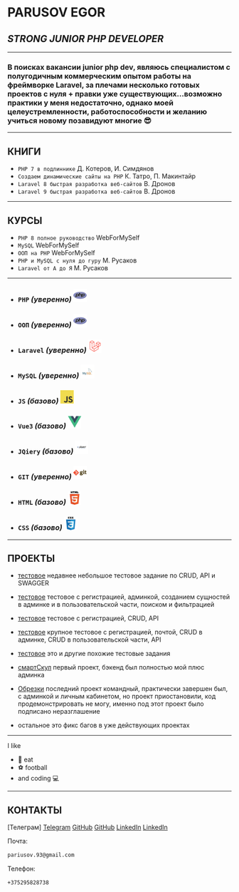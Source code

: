 # PARUSOV EGOR

## *STRONG JUNIOR PHP DEVELOPER*

---

### В поисках вакансии junior php dev, являюсь специалистом с полугодичным коммерческим опытом работы на фреймворке Laravel, за плечами несколько готовых проектов с нуля + правки уже существующих…возможно практики у меня недостаточно, однако моей целеустремленности, работоспособности и желанию учиться новому позавидуют многие :sunglasses:

---

## КНИГИ

- `PHP 7 в подлиннике` Д. Котеров, И. Симдянов
- `Создаем динамические сайты на PHP` К. Татро, П. Макинтайр
- `Laravel 8 быстрая разработка веб-сайтов` В. Дронов
- `Laravel 9 быстрая разработка веб-сайтов` В. Дронов

---

## КУРСЫ

- `PHP 8 полное руководство` WebForMySelf
- `MySQL` WebForMySelf
- `ООП на PHP` WebForMySelf
- `PHP и MySQL с нуля до гуру` М. Русаков
- `Laravel от А до Я` М. Русаков

---

- ### `PHP` *(уверенно)* <img src="https://raw.githubusercontent.com/github/explore/ccc16358ac4530c6a69b1b80c7223cd2744dea83/topics/php/php.png" width="30">
- ### `ООП` *(уверенно)* <img src="https://raw.githubusercontent.com/github/explore/ccc16358ac4530c6a69b1b80c7223cd2744dea83/topics/php/php.png" width="30">
- ### `Laravel` *(уверенно)* <img src="https://raw.githubusercontent.com/github/explore/56a826d05cf762b2b50ecbe7d492a839b04f3fbf/topics/laravel/laravel.png" width="30">
- ### `MySQL` *(уверенно)* <img src="https://raw.githubusercontent.com/github/explore/80688e429a7d4ef2fca1e82350fe8e3517d3494d/topics/mysql/mysql.png" width="30">
- ### `JS` *(базово)* <img src="https://raw.githubusercontent.com/github/explore/80688e429a7d4ef2fca1e82350fe8e3517d3494d/topics/javascript/javascript.png" width="30">
- ### `Vue3` *(базово)* <img src="https://raw.githubusercontent.com/github/explore/80688e429a7d4ef2fca1e82350fe8e3517d3494d/topics/vue/vue.png" width="30">
- ### `JQiery` *(базово)* <img src="https://raw.githubusercontent.com/github/explore/80688e429a7d4ef2fca1e82350fe8e3517d3494d/topics/jquery/jquery.png" width="30">
- ### `GIT` *(уверенно)* <img src="https://raw.githubusercontent.com/github/explore/80688e429a7d4ef2fca1e82350fe8e3517d3494d/topics/git/git.png" width="30">
- ### `HTML` *(базово)* <img src="https://raw.githubusercontent.com/github/explore/80688e429a7d4ef2fca1e82350fe8e3517d3494d/topics/html/html.png" width="30">
- ### `CSS` *(базово)* <img src="https://raw.githubusercontent.com/github/explore/80688e429a7d4ef2fca1e82350fe8e3517d3494d/topics/css/css.png" width="30">

---

## ПРОЕКТЫ

- [тестовое](https://github.com/yogyrton/test_for_job) недавнее небольшое тестовое задание по CRUD, API и SWAGGER
- [тестовое](https://github.com/yogyrton/test_for_devappbr) тестовое с регистрацией, админкой, созданием сущностей в админке и в пользовательской части, поиском и фильтрацией
- [тестовое](https://github.com/yogyrton/test_for_reka) тестовое с регистрацией, CRUD, API
- [тестовое](https://github.com/yogyrton/test_for_medkort) крупное тестовое с регистрацией, почтой, CRUD в админке, CRUD в пользовательской части, API
- [тестовое](https://github.com/yogyrton/test_for_917) это и другие похожие тестовые задания

- [смартСкул](https://github.com/yogyrton/smart-school) первый проект, бэкенд был полностью мой плюс админка
- [Обрезки](http://obrezki.by) последний проект командный, практически завершен был, с админкой и личным кабинетом, но проект приостановили, код продемонстрировать не могу, именно под этот проект было подписано неразглашение
-  остальное это фикс багов в уже действующих проектах

---

I like

- :pizza: eat
- :soccer: football
- and coding :computer:

---

## КОНТАКТЫ

[Телеграм] [Telegram]
[GitHub] [GitHub]
[LinkedIn] [LinkedIn]

Почта:

```bash
pariusov.93@gmail.com
```

Телефон:

```bash
+375295828738
```

[Telegram]: https://t.me/Yogyrton

[GitHub]: https://github.com/yogyrton

[LinkedIn]: https://www.linkedin.com/in/egorparusov
